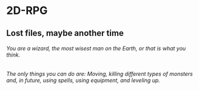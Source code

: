 # 2D-RPG
## Lost files, maybe another time
###### You are a wizard, the most wisest man on the Earth, or that is what you think.
###### The only things you can do are: Moving, killing different types of monsters and, in future, using spells, using equipment, and leveling up.
